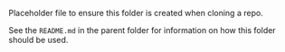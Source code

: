 Placeholder file to ensure this folder is created when cloning a repo.

See the `README.md` in the parent folder for information on how this folder should be used.